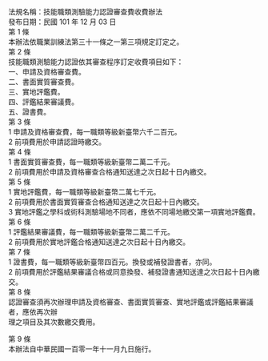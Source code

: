 法規名稱：技能職類測驗能力認證審查費收費辦法  
發布日期：民國 101 年 12 月 03 日  
第 1 條  
本辦法依職業訓練法第三十一條之一第三項規定訂定之。  
第 2 條  
技能職類測驗能力認證依其審查程序訂定收費項目如下：  
一、申請及資格審查費。  
二、書面實質審查費。  
三、實地評鑑費。  
四、評鑑結果審議費。  
五、證書費。  
第 3 條  
1 申請及資格審查費，每一職類等級新臺幣六千二百元。  
2 前項費用於申請認證時繳交。  
第 4 條  
1 書面實質審查費，每一職類等級新臺幣二萬二千元。  
2 前項費用於申請及資格審查合格通知送達之次日起十日內繳交。  
第 5 條  
1 實地評鑑費，每一職類等級新臺幣二萬七千元。  
2 前項費用於書面實質審查合格通知送達之次日起十日內繳交。  
3 實地評鑑之學科或術科測驗場地不同者，應依不同場地繳交第一項實地評鑑費。  
第 6 條  
1 評鑑結果審議費，每一職類等級新臺幣二萬二千元。  
2 前項費用於實地評鑑合格通知送達之次日起十日內繳交。  
第 7 條  
1 證書費，每一職類等級新臺幣四百元。換發或補發證書者，亦同。  
2 前項費用於評鑑結果審議合格或同意換發、補發證書通知送達之次日起十日內繳交。  
第 8 條  
認證審查須再次辦理申請及資格審查、書面實質審查、實地評鑑或評鑑結果審議者，應依再次辦  
理之項目及其次數繳交費用。  


第 9 條  
本辦法自中華民國一百零一年十一月九日施行。  


